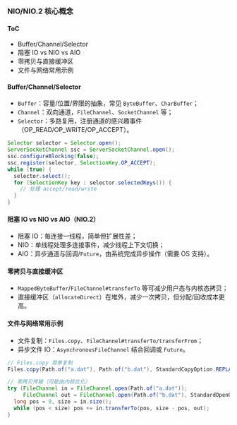 ### NIO/NIO.2 核心概念

#### ToC

- Buffer/Channel/Selector
- 阻塞 IO vs NIO vs AIO
- 零拷贝与直接缓冲区
- 文件与网络常用示例

#### Buffer/Channel/Selector

- `Buffer`：容量/位置/界限的抽象，常见 `ByteBuffer`、`CharBuffer`；
- `Channel`：双向通道，`FileChannel`、`SocketChannel` 等；
- `Selector`：多路复用，注册通道的感兴趣事件（OP_READ/OP_WRITE/OP_ACCEPT）。

```java
Selector selector = Selector.open();
ServerSocketChannel ssc = ServerSocketChannel.open();
ssc.configureBlocking(false);
ssc.register(selector, SelectionKey.OP_ACCEPT);
while (true) {
  selector.select();
  for (SelectionKey key : selector.selectedKeys()) {
    // 处理 accept/read/write
  }
}
```

#### 阻塞 IO vs NIO vs AIO（NIO.2）

- 阻塞 IO：每连接一线程，简单但扩展性差；
- NIO：单线程处理多连接事件，减少线程上下文切换；
- AIO：异步通道与回调/`Future`，由系统完成异步操作（需要 OS 支持）。

#### 零拷贝与直接缓冲区

- `MappedByteBuffer`/`FileChannel#transferTo` 等可减少用户态与内核态拷贝；
- 直接缓冲区（`allocateDirect`）在堆外，减少一次拷贝，但分配/回收成本更高。

#### 文件与网络常用示例

- 文件复制：`Files.copy`、`FileChannel#transferTo/transferFrom`；
- 异步文件 IO：`AsynchronousFileChannel` 结合回调或 `Future`。

```java
// Files.copy 简单复制
Files.copy(Path.of("a.dat"), Path.of("b.dat"), StandardCopyOption.REPLACE_EXISTING);

// 零拷贝传输（可能由内核优化）
try (FileChannel in = FileChannel.open(Path.of("a.dat"));
     FileChannel out = FileChannel.open(Path.of("b.dat"), StandardOpenOption.CREATE, StandardOpenOption.WRITE)) {
  long pos = 0, size = in.size();
  while (pos < size) pos += in.transferTo(pos, size - pos, out);
}
```
